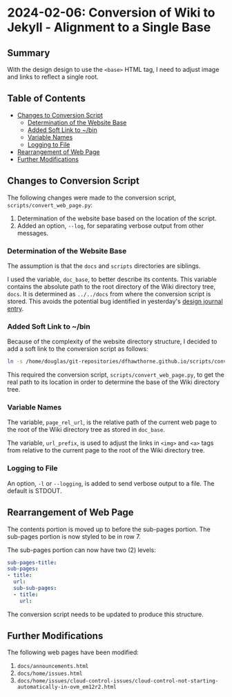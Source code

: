 # 2024-02-06: Conversion of Wiki to Jekyll - Alignment to a Single Base

## Summary

With the design design to use the `<base>` HTML tag, I need to adjust image and links to reflect a single root.

## Table of Contents

* [Changes to Conversion Script](#changes-to-conversion-script)
  * [Determination of the Website Base](#determination-of-the-website-base)
  * [Added Soft Link to ~/bin](#added-soft-link-to-bin)
  * [Variable Names](#variable-names)
  * [Logging to File](#logging-to-file)
* [Rearrangement of Web Page](#rearrangement-of-web-page)
* [Further Modifications](#further-modifications)

## Changes to Conversion Script

The following changes were made to the conversion script, `scripts/convert_web_page.py`:

1. Determination of the website base based on the location of the script.
1. Added an option, `--log`, for separating verbose output from other messages.

### Determination of the Website Base

The assumption is that the `docs` and `scripts` directories are siblings.

I used the variable, `doc_base`, to better describe its contents. This variable contains the absolute path to the root directory of the Wiki directory tree, `docs`. It is determined as `../../docs` from where the conversion script is stored. This avoids the potential bug identified in yesterday's [design journal entry](2024_02_06.md).

### Added Soft Link to ~/bin

Because of the complexity of the website directory structure, I decided to add a soft link to the conversion script as follows:

```bash
ln -s /home/douglas/git-repositories/dfhawthorne.github.io/scripts/convert_web_page.py ~/bin/convert_web_page.py
```

This required the conversion script, `scripts/convert_web_page.py`, to get the real path to its location in order to determine the base of the Wiki directory tree.

### Variable Names

The variable, `page_rel_url`, is the relative path of the current web page to the root of the Wiki directory tree as stored in `doc_base`.

The variable, `url_prefix`, is used to adjust the links in `<img>` and `<a>` tags from relative to the current page to the root of the Wiki directory tree.

### Logging to File

An option, `-l` or `--logging`, is added to send verbose output to a file. The default is STDOUT.

## Rearrangement of Web Page

The contents portion is moved up to before the sub-pages portion. The sub-pages portion is now styled to be in row 7.

The sub-pages portion can now have two (2) levels:

```yaml
sub-pages-title:
sub-pages:
- title:
  url:
  sub-sub-pages:
  - title:
    url:
```

The conversion script needs to be updated to produce this structure.

## Further Modifications

The following web pages have been modified:

1. `docs/announcements.html`
1. `docs/home/issues.html`
1. `docs/home/issues/cloud-control-issues/cloud-control-not-starting-automatically-in-ovm_em12r2.html`
